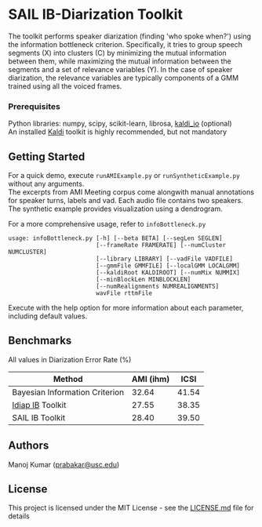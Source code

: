 # SAIL IB-Diarization Toolkit

The toolkit performs speaker diarization (finding 'who spoke when?') using the information bottleneck criterion. Specifically, it tries to group speech segments (X) into clusters \(C\) by minimizing the mutual information between them, while maximizing the mutual information between the segments and a set of relevance variables (Y). In the case of speaker diarization, the relevance variables are typically components of a GMM trained using all the voiced frames.

### Prerequisites

Python libraries: numpy, scipy, scikit-learn, librosa, [kaldi_io](https://github.com/vesis84/kaldi-io-for-python) (optional)  
An installed [Kaldi](https://github.com/kaldi-asr/kaldi) toolkit is highly recommended, but not mandatory

## Getting Started

For a quick demo, execute `runAMIExample.py` or `runSyntheticExample.py` without any arguments.   
The excerpts from AMI Meeting corpus come alongwith manual annotations for speaker turns, labels and vad. Each audio file contains two speakers. The synthetic example provides visualization using a dendrogram.

For a more comprehensive usage, refer to `infoBottleneck.py`
```
usage: infoBottleneck.py [-h] [--beta BETA] [--segLen SEGLEN] 
                         [--frameRate FRAMERATE] [--numCluster NUMCLUSTER]
                         [--library LIBRARY] [--vadFile VADFILE]
                         [--gmmFile GMMFILE] [--localGMM LOCALGMM]
                         [--kaldiRoot KALDIROOT] [--numMix NUMMIX]
                         [--minBlockLen MINBLOCKLEN]
                         [--numRealignments NUMREALIGNMENTS]
                         wavFile rttmFile
```
Execute with the help option for more information about each parameter, including default values. 

## Benchmarks
All values in Diarization Error Rate (%)

| Method | AMI (ihm)  | ICSI |
| -------------| ------------- | ------------- |
| Bayesian Information Criterion  | 32.64  | 41.54 |
| [Idiap IB](https://github.com/idiap/IBDiarization) Toolkit | 27.55 | 38.35 |
| SAIL IB Toolkit | 28.40  | 39.50 |

## Authors

 Manoj Kumar (prabakar@usc.edu)

## License

This project is licensed under the MIT License - see the [LICENSE.md](LICENSE.md) file for details
